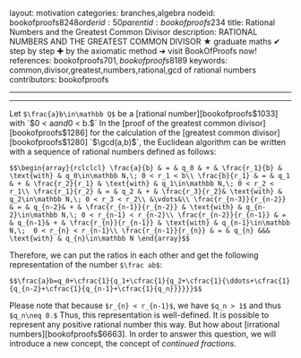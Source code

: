 layout: motivation
categories: branches,algebra
nodeid: bookofproofs$8248
orderid: 50
parentid: bookofproofs$234
title: Rational Numbers and the Greatest Common Divisor
description: RATIONAL NUMBERS AND THE GREATEST COMMON DIVISOR &#9733; graduate maths &#10004; step by step &#10010; by the axiomatic method &#10140; visit BookOfProofs now!
references: bookofproofs$701,bookofproofs$8189
keywords: common,divisor,greatest,numbers,rational,gcd of rational numbers
contributors: bookofproofs


---


---

Let `$\frac{a}b\in\mathbb Q$` be a [rational number][bookofproofs$1033] with `$0 < a$` and `$0 < b.$` In the [proof of the greatest common divisor][bookofproofs$1286] for the calculation of the [greatest common divisor][bookofproofs$1280] `$\gcd(a,b)$`, the Euclidean algorithm can be written with a sequence of rational numbers defined as follows:

`$$\begin{array}{rclclcl}
\frac{a}{b} & = & q_0 & + & \frac{r_1}{b} & \text{with} & q_0\in\mathbb N,\; 0 < r_1 < b\\
\frac{b}{r_1} & = & q_1 & + & \frac{r_2}{r_1} & \text{with} & q_1\in\mathbb N,\; 0 < r_2 < r_1\\
\frac{r_1}{r_2} & = & q_2 & + & \frac{r_3}{r_2}& \text{with} & q_2\in\mathbb N,\; 0 < r_3 < r_2\\
&\vdots&\\
\frac{r_{n-3}}{r_{n-2}} & = & q_{n-2}& + & \frac{r_{n-1}}{r_{n-2}} & \text{with} & q_{n-2}\in\mathbb N,\; 0 < r_{n-1} < r_{n-2}\\
\frac{r_{n-2}}{r_{n-1}} & = & q_{n-1}& + & \frac{r_{n}}{r_{n-1}} & \text{with} & q_{n-1}\in\mathbb N,\;  0 < r_{n} < r_{n-1}\\
\frac{r_{n-1}}{r_{n}} & = & q_{n} &&& \text{with} & q_{n}\in\mathbb N
\end{array}$$`

Therefore, we can put the ratios in each other and get the following representation of the number `$\frac ab$`:

`$$\frac{a}b=q_0+\cfrac{1}{q_1+\cfrac{1}{q_2+\cfrac{1}{\ddots+\cfrac{1}{q_{n-2}+\cfrac{1}{q_{n-1}+\cfrac{1}{q_n}}}}}}$$`

Please note that because `$r_{n} < r_{n-1}$`, we have `$q_n > 1$` and thus `$q_n\neq 0.$` Thus, this representation is well-defined. It is possible to represent any positive rational number this way. But how about [irrational numbers][bookofproofs$6663]. In order to answer this question, we will introduce a new concept, the concept of _continued fractions_.
